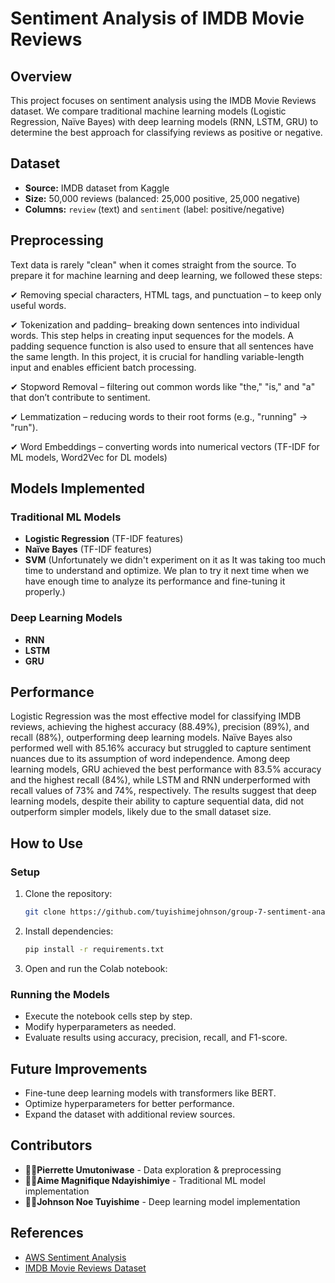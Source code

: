 # Sentiment Analysis of IMDB Movie Reviews

## Overview
This project focuses on sentiment analysis using the IMDB Movie Reviews dataset. We compare traditional machine learning models (Logistic Regression, Naïve Bayes) with deep learning models (RNN, LSTM, GRU) to determine the best approach for classifying reviews as positive or negative.

## Dataset
- **Source:** IMDB dataset from Kaggle
- **Size:** 50,000 reviews (balanced: 25,000 positive, 25,000 negative)
- **Columns:** `review` (text) and `sentiment` (label: positive/negative)

 ## Preprocessing

Text data is rarely "clean" when it comes straight from the source. To prepare it for machine learning and deep learning, we followed these steps:

✔ Removing special characters, HTML tags, and punctuation – to keep only useful words.

✔ Tokenization and padding– breaking down sentences into individual words. This step helps in creating input sequences for the models. A padding sequence function is also used to ensure that all sentences have the same length. In this project, it is crucial for handling variable-length input and enables efficient batch processing.

✔ Stopword Removal – filtering out common words like "the," "is," and "a" that don’t contribute to sentiment.

✔ Lemmatization – reducing words to their root forms (e.g., "running" → "run").

✔ Word Embeddings – converting words into numerical vectors (TF-IDF for ML models, Word2Vec for DL models)

## Models Implemented
### Traditional ML Models

- **Logistic Regression** (TF-IDF features)
- **Naïve Bayes** (TF-IDF features)
- **SVM** (Unfortunately we didn't experiment on it as It was taking too much time to understand and optimize. We plan to try it next time when we have enough time to analyze its performance and fine-tuning it properly.)

### Deep Learning Models
- **RNN**
- **LSTM**
- **GRU**

## Performance 

Logistic Regression was the most effective model for classifying IMDB reviews, achieving the highest accuracy (88.49%), precision (89%), and recall (88%), outperforming deep learning models. Naïve Bayes also performed well with 85.16% accuracy but struggled to capture sentiment nuances due to its assumption of word independence. Among deep learning models, GRU achieved the best performance with 83.5% accuracy and the highest recall (84%), while LSTM and RNN underperformed with recall values of 73% and 74%, respectively. The results suggest that deep learning models, despite their ability to capture sequential data, did not outperform simpler models, likely due to the small dataset size.

## How to Use
### Setup
1. Clone the repository:
   ```bash
   git clone https://github.com/tuyishimejohnson/group-7-sentiment-analysis.git
   ```
2. Install dependencies:
   ```bash
   pip install -r requirements.txt
   ```
3. Open and run the Colab notebook:

### Running the Models
- Execute the notebook cells step by step.
- Modify hyperparameters as needed.
- Evaluate results using accuracy, precision, recall, and F1-score.

## Future Improvements
- Fine-tune deep learning models with transformers like BERT.
- Optimize hyperparameters for better performance.
- Expand the dataset with additional review sources.

## Contributors
- 👩‍💻**Pierrette Umutoniwase** - Data exploration & preprocessing
- 👨‍💻**Aime Magnifique Ndayishimiye** - Traditional ML model implementation
- 👨‍💻**Johnson Noe Tuyishime** - Deep learning model implementation

## References
- [AWS Sentiment Analysis](https://aws.amazon.com/what-is/sentiment-analysis/)
- [IMDB Movie Reviews Dataset](https://www.kaggle.com/code/lakshmi25npathi/sentiment-analysis-of-imdb-movie-reviews)

